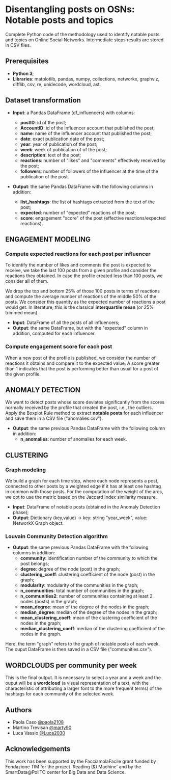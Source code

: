 
# Disentangling posts on OSNs: Notable posts and topics

Complete Python code of the methodology used to identify notable posts and topics on Online Social Networks.
Intermediate steps results are stored in CSV files.

## Prerequisites

* **Python 3**;
* **Libraries**: matplotlib, pandas, numpy, collections, networkx, graphviz, difflib, csv, re, unidecode, wordcloud, ast.

## Dataset transformation

* **Input**: a Pandas DataFrame (df_influencers) with columns:
    * **postID**: id of the post;
    * **AccountID**: id of the influencer account that published the post;
    * **name**: name of the influencer account that published the post;
    * **date**: exact publication date of the post;
    * **year**: year of publication of the post;
    * **week**: week of publication of of the post;
    * **description**: text of the post;
    * **reactions**: number of "likes" and "comments" effectively received by the post;
    * **followers**: number of followers of the influencer at the time of the publication of the post.
    
    
* **Output**: the same Pandas DataFrame with the following columns in addition:
    * **list_hashtags**: the list of hashtags extracted from the text of the post;
    * **expected**: number of "expected" reactions of the post;
    * **score**: engagement "score" of the post (effective reactions/expected reactions).

## ENGAGEMENT MODELING

### Compute expected reactions for each post per influencer

To identify the number of likes and comments the post is expected to receive, we take the last 100 posts from a given profile and consider the reactions they obtained. In case the profile created less than 100 posts, we consider all of them.

We drop the top and bottom 25% of those 100 posts in terms of reactions and compute the average number of reactions of the middle 50% of the posts.
We consider this quantity as the expected number of reactions a post would get. 
In literature, this is the classical **interquartile mean** (or 25% trimmed mean).

* **Input**: DataFrame of all the posts of all influencers;
* **Output**: the same DataFrame, but with the "expected" column in addition, computed for each influencer.

### Compute engagement score for each post

When a new post of the profile is published, we consider the number of reactions it obtains and compare it to the expected value.
A score greater than 1 indicates that the post is performing better than usual for a post of the given profile.

## ANOMALY DETECTION

We want to detect posts whose score deviates significantly from the scores normally received by the profile that created the post, i.e., the outliers.
Apply the Boxplot Rule method to extract **notable posts** for each influencer and save them in a CSV file ("anomalies.csv").
* **Output**: the same previous Pandas DataFrame with the following column in addition:
    * **n_anomalies**: number of anomalies for each week.

## CLUSTERING 

### Graph modeling

We build a graph for each time step, where each node represents a post, connected to other posts by a weighted edge if it has at least one hashtag in common with those posts. For the computation of the weight of the arcs, we opt to use the metric based on the Jaccard Index similarity measure.
* **Input**:  DataFrame of notable posts (obtained in the Anomaly Detection phase);
* **Output**: Dictionary (key,value) -> key:   string "year_week", value: NetworkX Graph object.

### Louvain Community Detection algorithm

* **Output**: the same previous Pandas DataFrame with the following columns in addition:
    * **community**: identification number of the community to which the post belongs;
    * **degree**: degree of the node (post) in the graph;
    * **clustering_coeff**: clustering coefficient of the node (post) in the graph;
    * **modularity**: modularity of the communities in the graph;
    * **n_communities**: total number of communities in the graph;
    * **n_communities2**: number of communities containing at least 2 nodes (posts) in the graph;
    * **mean_degree**: mean of the degree of the nodes in the graph;
    * **median_degree**: median of the degree of the nodes in the graph;
    * **mean_clustering_coeff**: mean of the clustering coefficient of the nodes in the graph;
    * **median_clustering_coeff**: median of the clustering coefficient of the nodes in the graph.
    
Here, the term "graph" refers to the graph of notable posts of each week.
The ouput DataFrame is then saved in a CSV file ("communities.csv").

## WORDCLOUDS per community per week

This is the final output. It is necessary to select a year and a week and the ouput will be a **wordcloud** (a visual representation of a text, with the characteristic of attributing a larger font to the more frequent terms) of the hashtags for each community of the selected week.
## Authors

- Paola Caso [@paola2108](https://github.com/paola2108)
- Martino Trevisan [@marty90](https://github.com/marty90)
- Luca Vassio [@Luca2030](https://github.com/Luca2030)


## Acknowledgements

This work has been supported by the FacciamolaFacile grant funded by Fondazione TIM for the project 'Reading (\&) Machine' and by the SmartData@PoliTO center for Big Data and Data Science.

